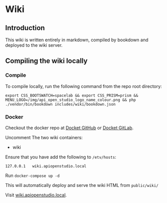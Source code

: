 Wiki
====

Introduction
------------

This wiki is written entirely in markdown, compiled by bookdown and deployed to
the wiki server.

Compiling the wiki locally
--------------------------

### Compile

To compile locally, run the following command from the repo root directory:

    export CSS_BOOTSWATCH=spacelab && export CSS_PRISM=prism && MENU_LOGO=/img/api_open_studio_logo_name_colour.png && php ./vendor/bin/bookdown includes/wiki/bookdown.json

### Docker

Checkout the docker repo at [Docket GitHub][docker_github] or [Docket GitLab][docker_gitlab].

Uncomment The two wiki containers:

* wiki

Ensure that you have add the following to ```/etv/hosts```:

    127.0.0.1   wiki.apiopenstudio.local

Run ```docker-compose up -d```

This will automatically deploy and serve the wiki HTML from ```public/wiki/```

Visit [wiki.apiopenstudio.local][wiki_local].

[docker_github]: https://github.com/naala89/apiopenstudio_docker_dev

[docker_gitlab]: https://gitlab.com/apiopenstudio/apiopenstudio_docker_dev

[wiki_local]: https://wiki.apiopenstudio.local
